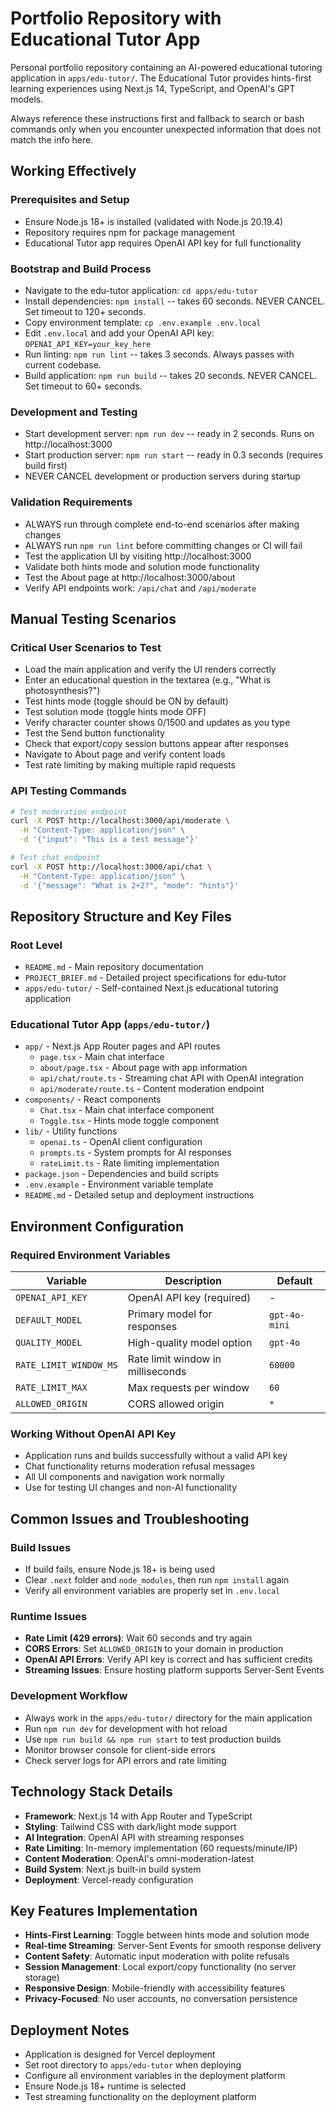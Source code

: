 # Portfolio Repository with Educational Tutor App

Personal portfolio repository containing an AI-powered educational tutoring application in `apps/edu-tutor/`. The Educational Tutor provides hints-first learning experiences using Next.js 14, TypeScript, and OpenAI's GPT models.

Always reference these instructions first and fallback to search or bash commands only when you encounter unexpected information that does not match the info here.

## Working Effectively

### Prerequisites and Setup
- Ensure Node.js 18+ is installed (validated with Node.js 20.19.4)
- Repository requires npm for package management
- Educational Tutor app requires OpenAI API key for full functionality

### Bootstrap and Build Process
- Navigate to the edu-tutor application: `cd apps/edu-tutor`
- Install dependencies: `npm install` -- takes 60 seconds. NEVER CANCEL. Set timeout to 120+ seconds.
- Copy environment template: `cp .env.example .env.local`
- Edit `.env.local` and add your OpenAI API key: `OPENAI_API_KEY=your_key_here`
- Run linting: `npm run lint` -- takes 3 seconds. Always passes with current codebase.
- Build application: `npm run build` -- takes 20 seconds. NEVER CANCEL. Set timeout to 60+ seconds.

### Development and Testing
- Start development server: `npm run dev` -- ready in 2 seconds. Runs on http://localhost:3000
- Start production server: `npm run start` -- ready in 0.3 seconds (requires build first)
- NEVER CANCEL development or production servers during startup

### Validation Requirements
- ALWAYS run through complete end-to-end scenarios after making changes
- ALWAYS run `npm run lint` before committing changes or CI will fail
- Test the application UI by visiting http://localhost:3000
- Validate both hints mode and solution mode functionality
- Test the About page at http://localhost:3000/about
- Verify API endpoints work: `/api/chat` and `/api/moderate`

## Manual Testing Scenarios

### Critical User Scenarios to Test
- Load the main application and verify the UI renders correctly
- Enter an educational question in the textarea (e.g., "What is photosynthesis?")
- Test hints mode (toggle should be ON by default)
- Test solution mode (toggle hints mode OFF)
- Verify character counter shows 0/1500 and updates as you type
- Test the Send button functionality
- Check that export/copy session buttons appear after responses
- Navigate to About page and verify content loads
- Test rate limiting by making multiple rapid requests

### API Testing Commands
```bash
# Test moderation endpoint
curl -X POST http://localhost:3000/api/moderate \
  -H "Content-Type: application/json" \
  -d '{"input": "This is a test message"}'

# Test chat endpoint
curl -X POST http://localhost:3000/api/chat \
  -H "Content-Type: application/json" \
  -d '{"message": "What is 2+2?", "mode": "hints"}'
```

## Repository Structure and Key Files

### Root Level
- `README.md` - Main repository documentation
- `PROJECT_BRIEF.md` - Detailed project specifications for edu-tutor
- `apps/edu-tutor/` - Self-contained Next.js educational tutoring application

### Educational Tutor App (`apps/edu-tutor/`)
- `app/` - Next.js App Router pages and API routes
  - `page.tsx` - Main chat interface
  - `about/page.tsx` - About page with app information
  - `api/chat/route.ts` - Streaming chat API with OpenAI integration
  - `api/moderate/route.ts` - Content moderation endpoint
- `components/` - React components
  - `Chat.tsx` - Main chat interface component
  - `Toggle.tsx` - Hints mode toggle component
- `lib/` - Utility functions
  - `openai.ts` - OpenAI client configuration
  - `prompts.ts` - System prompts for AI responses
  - `rateLimit.ts` - Rate limiting implementation
- `package.json` - Dependencies and build scripts
- `.env.example` - Environment variable template
- `README.md` - Detailed setup and deployment instructions

## Environment Configuration

### Required Environment Variables
| Variable | Description | Default |
|----------|-------------|---------|
| `OPENAI_API_KEY` | OpenAI API key (required) | - |
| `DEFAULT_MODEL` | Primary model for responses | `gpt-4o-mini` |
| `QUALITY_MODEL` | High-quality model option | `gpt-4o` |
| `RATE_LIMIT_WINDOW_MS` | Rate limit window in milliseconds | `60000` |
| `RATE_LIMIT_MAX` | Max requests per window | `60` |
| `ALLOWED_ORIGIN` | CORS allowed origin | `*` |

### Working Without OpenAI API Key
- Application runs and builds successfully without a valid API key
- Chat functionality returns moderation refusal messages
- All UI components and navigation work normally
- Use for testing UI changes and non-AI functionality

## Common Issues and Troubleshooting

### Build Issues
- If build fails, ensure Node.js 18+ is being used
- Clear `.next` folder and `node_modules`, then run `npm install` again
- Verify all environment variables are properly set in `.env.local`

### Runtime Issues
- **Rate Limit (429 errors)**: Wait 60 seconds and try again
- **CORS Errors**: Set `ALLOWED_ORIGIN` to your domain in production
- **OpenAI API Errors**: Verify API key is correct and has sufficient credits
- **Streaming Issues**: Ensure hosting platform supports Server-Sent Events

### Development Workflow
- Always work in the `apps/edu-tutor/` directory for the main application
- Run `npm run dev` for development with hot reload
- Use `npm run build && npm run start` to test production builds
- Monitor browser console for client-side errors
- Check server logs for API errors and rate limiting

## Technology Stack Details

- **Framework**: Next.js 14 with App Router and TypeScript
- **Styling**: Tailwind CSS with dark/light mode support
- **AI Integration**: OpenAI API with streaming responses
- **Rate Limiting**: In-memory implementation (60 requests/minute/IP)
- **Content Moderation**: OpenAI's omni-moderation-latest
- **Build System**: Next.js built-in build system
- **Deployment**: Vercel-ready configuration

## Key Features Implementation
- **Hints-First Learning**: Toggle between hints mode and solution mode
- **Real-time Streaming**: Server-Sent Events for smooth response delivery
- **Content Safety**: Automatic input moderation with polite refusals
- **Session Management**: Local export/copy functionality (no server storage)
- **Responsive Design**: Mobile-friendly with accessibility features
- **Privacy-Focused**: No user accounts, no conversation persistence

## Deployment Notes
- Application is designed for Vercel deployment
- Set root directory to `apps/edu-tutor` when deploying
- Configure all environment variables in the deployment platform
- Ensure Node.js 18+ runtime is selected
- Test streaming functionality on the deployment platform